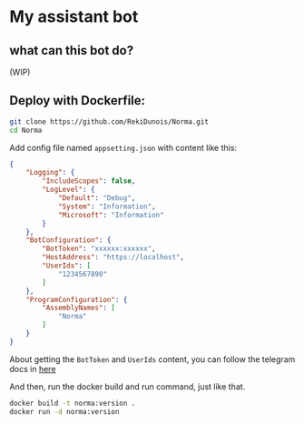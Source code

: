 # My assistant bot

## what can this bot do?

(WIP)

## Deploy with Dockerfile:

```bash
git clone https://github.com/RekiDunois/Norma.git
cd Norma
```

Add config file named `appsetting.json` with content like this:

```json
{
    "Logging": {
        "IncludeScopes": false,
        "LogLevel": {
            "Default": "Debug",
            "System": "Information",
            "Microsoft": "Information"
        }
    },
    "BotConfiguration": {
        "BotToken": "xxxxxx:xxxxxx",
        "HostAddress": "https://localhost",
        "UserIds": [
            "1234567890"
        ]
    },
    "ProgramConfiguration": {
        "AssemblyNames": [
            "Norma"
        ]
    }
}
```

About getting the `BotToken` and `UserIds` content, you can follow the telegram docs in [here](https://core.telegram.org/bots#3-how-do-i-create-a-bot)

And then, run the docker build and run command, just like that.

```bash
docker build -t norma:version .
docker run -d norma:version
```


